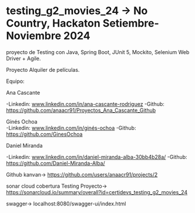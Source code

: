 # testing_g2_movies_24 -> No Country, Hackaton Setiembre- Noviembre 2024

proyecto de Testing con Java, Spring Boot, JUnit 5, Mockito, Selenium Web Driver + Agile. 

Proyecto Alquiler de películas.

Equipo: 

Ana Cascante 

-Linkedin: www.linkedin.com/in/ana-cascante-rodriguez          -Github: https://github.com/anaacr91/Proyectos_Ana_Cascante_Github

Ginés Ochoa       
        -Linkedin: www.linkedin.com/in/ginés-ochoa               -Github: https://github.com/GinesOchoa
        
Daniel Miranda 

-Linkedin: www.linkedin.com/in/daniel-miranda-alba-30bb4b28a/         -Github: https://github.com/Daniel-Miranda-Alba/ 
       
Github kanvan-> https://github.com/users/anaacr91/projects/2

sonar cloud cobertura Testing Proyecto-> https://sonarcloud.io/summary/overall?id=certidevs_testing_g2_movies_24

swagger-> localhost:8080/swagger-ui/index.html




